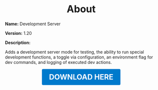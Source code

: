 <h1 style="text-align:center; font-size:2rem; font-weight:bold;">About</h1>

**Name:**
Development Server

**Version:**
1.20

**Description:**

Adds a development server mode for testing, the ability to run special development functions, a toggle via configuration, an environment flag for dev commands, and logging of executed dev actions.




<p align="center"><a href="https://github.com/LiliaFramework/Modules/raw/refs/heads/gh-pages/developmentserver.zip" style="display:inline-block;padding:12px 24px;font-size:1.5rem;font-weight:bold;text-decoration:none;color:#fff;background-color:var(--md-primary-fg-color,#007acc);border-radius:4px;">DOWNLOAD HERE</a></p>